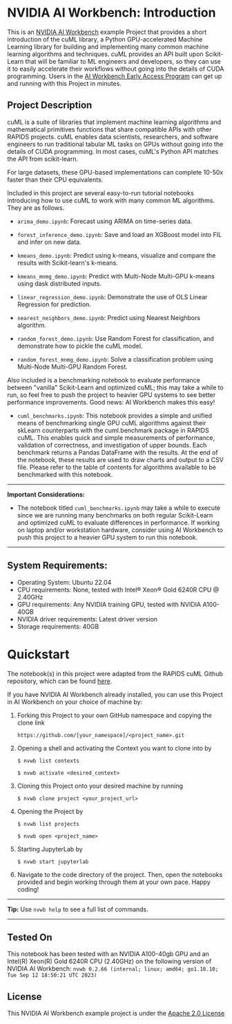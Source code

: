 # NVIDIA AI Workbench: Introduction
This is an [NVIDIA AI Workbench](https://developer.nvidia.com/blog/develop-and-deploy-scalable-generative-ai-models-seamlessly-with-nvidia-ai-workbench/) example Project that provides a short introduction of the cuML library, a Python GPU-accelerated Machine Learning library for building and implementing many common machine learning algorithms and techniques. cuML provides an API built upon Scikit-Learn that will be familiar to ML engineers and developers, so they can use it to easily accelerate their workflows without going into the details of CUDA programming. Users in the [AI Workbench Early Access Program](https://developer.nvidia.com/ai-workbench-early-access) can get up and running with this Project in minutes.

## Project Description
cuML is a suite of libraries that implement machine learning algorithms and mathematical primitives functions that share compatible APIs with other RAPIDS projects. cuML enables data scientists, researchers, and software engineers to run traditional tabular ML tasks on GPUs without going into the details of CUDA programming. In most cases, cuML's Python API matches the API from scikit-learn.

For large datasets, these GPU-based implementations can complete 10-50x faster than their CPU equivalents. 

Included in this project are several easy-to-run tutorial notebooks introducing how to use cuML to work with many common ML algorithms. They are as follows. 

* ```arima_demo.ipynb```: Forecast using ARIMA on time-series data.
  
* ```forest_inference_demo.ipynb```: Save and load an XGBoost model into FIL and infer on new data.
  
* ```kmeans_demo.ipynb```: Predict using k-means, visualize and compare the results with Scikit-learn's k-means.
  
* ```kmeans_mnmg_demo.ipynb```: Predict with Multi-Node Multi-GPU k-means using dask distributed inputs.
  
* ```linear_regression_demo.ipynb```: Demonstrate the use of OLS Linear Regression for prediction.
  
* ```nearest_neighbors_demo.ipynb```: Predict using Nearest Neighbors algorithm.
  
* ```random_forest_demo.ipynb```: Use Random Forest for classification, and demonstrate how to pickle the cuML model.
  
* ```random_forest_mnmg_demo.ipynb```: Solve a classification problem using Multi-Node Multi-GPU Random Forest.

Also included is a benchmarking notebook to evaluate performance between "vanilla" Scikit-Learn and optimized cuML; this may take a while to run, so feel free to push the project to heavier GPU systems to see better performance improvements. Good news: AI Workbench makes this easy!  

* ```cuml_benchmarks.ipynb```: This notebook provides a simple and unified means of benchmarking single GPU cuML algorithms against their skLearn counterparts with the cuml.benchmark package in RAPIDS cuML. This enables quick and simple measurements of performance, validation of correctness, and investigation of upper bounds. Each benchmark returns a Pandas DataFrame with the results. At the end of the notebook, these results are used to draw charts and output to a CSV file. Please refer to the table of contents for algorithms available to be benchmarked with this notebook.

---
**Important Considerations:**
* The notebook titled ```cuml_benchmarks.ipynb``` may take a while to execute since we are running many benchmarks on both regular Scikit-Learn and optimized cuML to evaluate differences in performance. If working on laptop and/or workstation hardware, consider using AI Workbench to push this project to a heavier GPU system to run this notebook. 

---

## System Requirements:
* Operating System: Ubuntu 22.04
* CPU requirements: None, tested with Intel&reg; Xeon&reg; Gold 6240R CPU @ 2.40GHz
* GPU requirements: Any NVIDIA training GPU, tested with NVIDIA A100-40GB
* NVIDIA driver requirements: Latest driver version
* Storage requirements: 40GB

# Quickstart
The notebook(s) in this project were adapted from the RAPIDS cuML Github repository, which can be found [here](https://github.com/rapidsai/cuml/tree/branch-23.10/notebooks).

If you have NVIDIA AI Workbench already installed, you can use this Project in AI Workbench on your choice of machine by:
1. Forking this Project to your own GitHub namespace and copying the clone link

   ```https://github.com/[your_namespace]/<project_name>.git```
   
2. Opening a shell and activating the Context you want to clone into by

   ```
   $ nvwb list contexts
   
   $ nvwb activate <desired_context>
   ```
   
3. Cloning this Project onto your desired machine by running

   ```
   $ nvwb clone project <your_project_url>
   ```
   
4. Opening the Project by

   ```
   $ nvwb list projects
   
   $ nvwb open <project_name>
   ```
   
5. Starting JupyterLab by

   ```
   $ nvwb start jupyterlab
   ```

6. Navigate to the code directory of the project. Then, open the notebooks provided and begin working through them at your own pace. Happy coding!

---
**Tip:** Use ```nvwb help``` to see a full list of commands. 

---

## Tested On
This notebook has been tested with an NVIDIA A100-40gb GPU and an Intel(R) Xeon(R) Gold 6240R CPU (2.40GHz) on the following version of NVIDIA AI Workbench: ```nvwb 0.2.66 (internal; linux; amd64; go1.18.10; Tue Sep 12 18:50:21 UTC 2023)```

## License
This NVIDIA AI Workbench example project is under the [Apache 2.0 License](https://github.com/nv-edwli/rapids-cuml/blob/main/LICENSE.txt)
